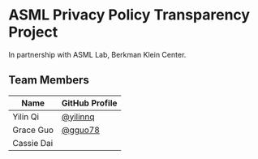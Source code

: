 # ASML Privacy Policy Transparency Project

In partnership with ASML Lab, Berkman Klein Center.

## Team Members
| Name         | GitHub Profile                   |
|--------------|----------------------------------|
| Yilin Qi       | [@yilinnq](https://github.com/yilinnq) |
| Grace Guo     | [@gguo78](https://github.com/gguo78) |
| Cassie Dai   | []() |
